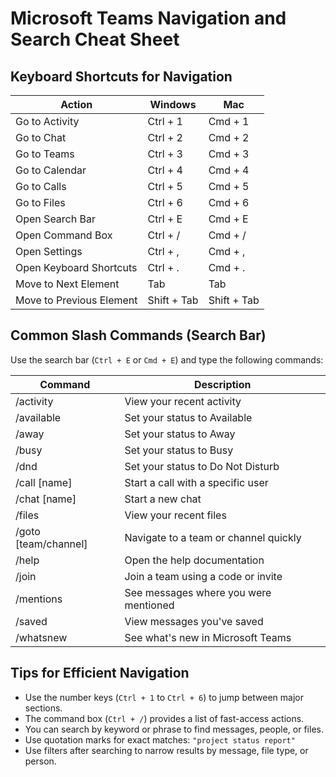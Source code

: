 # Microsoft Teams Navigation and Search Cheat Sheet

## Keyboard Shortcuts for Navigation

| Action                        | Windows         | Mac             |
|-------------------------------|-----------------|-----------------|
| Go to Activity                | Ctrl + 1        | Cmd + 1         |
| Go to Chat                    | Ctrl + 2        | Cmd + 2         |
| Go to Teams                   | Ctrl + 3        | Cmd + 3         |
| Go to Calendar                | Ctrl + 4        | Cmd + 4         |
| Go to Calls                   | Ctrl + 5        | Cmd + 5         |
| Go to Files                   | Ctrl + 6        | Cmd + 6         |
| Open Search Bar               | Ctrl + E        | Cmd + E         |
| Open Command Box              | Ctrl + /        | Cmd + /         |
| Open Settings                 | Ctrl + ,        | Cmd + ,         |
| Open Keyboard Shortcuts       | Ctrl + .        | Cmd + .         |
| Move to Next Element          | Tab             | Tab             |
| Move to Previous Element      | Shift + Tab     | Shift + Tab     |

## Common Slash Commands (Search Bar)

Use the search bar (`Ctrl + E` or `Cmd + E`) and type the following commands:

| Command             | Description                                      |
|---------------------|--------------------------------------------------|
| /activity           | View your recent activity                        |
| /available          | Set your status to Available                     |
| /away               | Set your status to Away                          |
| /busy               | Set your status to Busy                          |
| /dnd                | Set your status to Do Not Disturb                |
| /call [name]        | Start a call with a specific user                |
| /chat [name]        | Start a new chat                                 |
| /files              | View your recent files                           |
| /goto [team/channel]| Navigate to a team or channel quickly            |
| /help               | Open the help documentation                      |
| /join               | Join a team using a code or invite               |
| /mentions           | See messages where you were mentioned            |
| /saved              | View messages you've saved                       |
| /whatsnew           | See what's new in Microsoft Teams                |

## Tips for Efficient Navigation

- Use the number keys (`Ctrl + 1` to `Ctrl + 6`) to jump between major sections.
- The command box (`Ctrl + /`) provides a list of fast-access actions.
- You can search by keyword or phrase to find messages, people, or files.
- Use quotation marks for exact matches: `"project status report"`
- Use filters after searching to narrow results by message, file type, or person.
  

